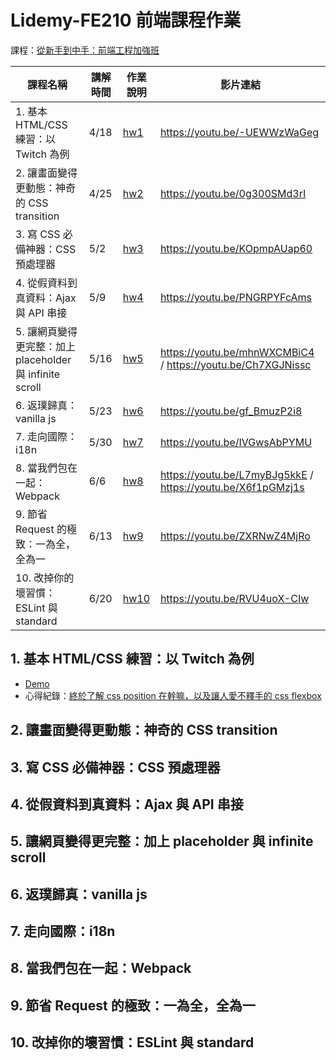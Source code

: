 # Lidemy-FE210 前端課程作業

課程：[從新手到中手：前端工程加強班](https://github.com/aszx87410/frontend-intermediate-course)

| 課程名稱 |	講解時間 |	作業說明 |	影片連結 |
| ------- | ------- | -------- | -------- |
| 1. 基本 HTML/CSS 練習：以 Twitch 為例 |	4/18 |	[hw1](https://github.com/aszx87410/frontend-intermediate-course/blob/master/homeworks/hw1.md) |	https://youtu.be/-UEWWzWaGeg |
| 2. 讓畫面變得更動態：神奇的 CSS transition | 	4/25 | 	[hw2](https://github.com/aszx87410/frontend-intermediate-course/blob/master/homeworks/hw2.md) | https://youtu.be/0g300SMd3rI
| 3. 寫 CSS 必備神器：CSS 預處理器 | 	5/2 | [hw3](https://github.com/aszx87410/frontend-intermediate-course/blob/master/homeworks/hw3.md) | 	https://youtu.be/KOpmpAUap60
| 4. 從假資料到真資料：Ajax 與 API 串接 | 	5/9 | [hw4](https://github.com/aszx87410/frontend-intermediate-course/blob/master/homeworks/hw4.md) | 	https://youtu.be/PNGRPYFcAms
| 5. 讓網頁變得更完整：加上 placeholder 與 infinite scroll | 	5/16 | 	[hw5](https://github.com/aszx87410/frontend-intermediate-course/blob/master/homeworks/hw5.md) | https://youtu.be/mhnWXCMBiC4 / https://youtu.be/Ch7XGJNissc
| 6. 返璞歸真：vanilla js | 	5/23 | 	[hw6](https://github.com/aszx87410/frontend-intermediate-course/blob/master/homeworks/hw6.md) | https://youtu.be/gf_BmuzP2i8
| 7. 走向國際：i18n | 	5/30 | 	[hw7](https://github.com/aszx87410/frontend-intermediate-course/blob/master/homeworks/hw7.md) | https://youtu.be/IVGwsAbPYMU
| 8. 當我們包在一起：Webpack | 	6/6 | [hw8](https://github.com/aszx87410/frontend-intermediate-course/blob/master/homeworks/hw8.md) | https://youtu.be/L7myBJg5kkE / https://youtu.be/X6f1pGMzj1s
| 9. 節省 Request 的極致：一為全，全為一 | 6/13 | 	[hw9](https://github.com/aszx87410/frontend-intermediate-course/blob/master/homeworks/hw9.md) | https://youtu.be/ZXRNwZ4MjRo
| 10. 改掉你的壞習慣：ESLint 與 standard | 	6/20 | [hw10](https://github.com/aszx87410/frontend-intermediate-course/blob/master/homeworks/hw10.md) | https://youtu.be/RVU4uoX-CIw

## 1. 基本 HTML/CSS 練習：以 Twitch 為例

- [Demo](https://codepen.io/laiyenju/pen/dyYQLjY )
- 心得紀錄：[終於了解 css position 在幹嘛，以及讓人愛不釋手的 css flexbox](https://github.com/laiyenju/lidemy-fe210-hw/tree/master/fe210-hw1)

## 2. 讓畫面變得更動態：神奇的 CSS transition
## 3. 寫 CSS 必備神器：CSS 預處理器
## 4. 從假資料到真資料：Ajax 與 API 串接
## 5. 讓網頁變得更完整：加上 placeholder 與 infinite scroll
## 6. 返璞歸真：vanilla js
## 7. 走向國際：i18n
## 8. 當我們包在一起：Webpack
## 9. 節省 Request 的極致：一為全，全為一
## 10. 改掉你的壞習慣：ESLint 與 standard
